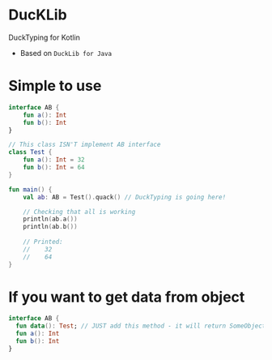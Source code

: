 # DucKLib
DuckTyping for Kotlin
* Based on `DuckLib for Java`

# Simple to use
```kotlin
interface AB {
    fun a(): Int
    fun b(): Int
}

// This class ISN'T implement AB interface
class Test {
    fun a(): Int = 32
    fun b(): Int = 64
}

fun main() {
    val ab: AB = Test().quack() // DuckTyping is going here!

    // Checking that all is working
    println(ab.a())
    println(ab.b())
    
    // Printed:
    //    32
    //    64
}
```
# If you want to get data from object
```kotlin
interface AB {
  fun data(): Test; // JUST add this method - it will return SomeObject, whose Quacked Interface was made from.
  fun a(): Int
  fun b(): Int
}
```

